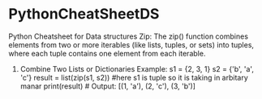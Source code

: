 # PythonCheatSheetDS
Python Cheatsheet for Data structures
Zip:
The zip() function combines elements from two or more iterables (like lists, tuples, or sets) into tuples, where each tuple contains one element from each iterable.

1. Combine Two Lists or Dictionaries
Example:
s1 = {2, 3, 1}
s2 = {'b', 'a', 'c'}
result = list(zip(s1, s2)) #here s1 is tuple so it is taking in arbitary manar
print(result)  # Output: [(1, 'a'), (2, 'c'), (3, 'b')]
